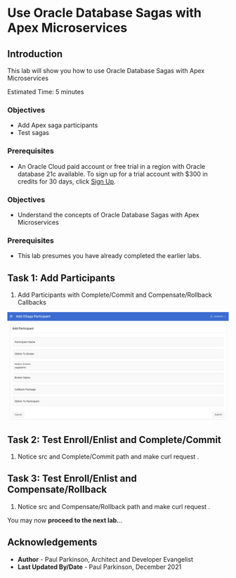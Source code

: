 # Use Oracle Database Sagas with Apex Microservices

## Introduction

This lab will show you how to use Oracle Database Sagas with Apex Microservices

Estimated Time:  5 minutes



### Objectives

-   Add Apex saga participants
-   Test sagas 

### Prerequisites

* An Oracle Cloud paid account or free trial in a region with Oracle database 21c available. To sign up for a trial account with $300 in credits for 30 days, click [Sign Up](http://oracle.com/cloud/free).

### Objectives

-   Understand the concepts of Oracle Database Sagas with Apex Microservices

### Prerequisites

- This lab presumes you have already completed the earlier labs.

## Task 1: Add Participants

1.    Add Participants with Complete/Commit and Compensate/Rollback Callbacks

   ![Apex Add Participant](./images/apex-addparticipant.png " ")


## Task 2: Test Enroll/Enlist and Complete/Commit

1.    Notice src and Complete/Commit path and make curl request .


## Task 3: Test Enroll/Enlist and Compensate/Rollback

1.    Notice src and Compensate/Rollback path and make curl request .




You may now **proceed to the next lab.**..

## Acknowledgements
* **Author** - Paul Parkinson, Architect and Developer Evangelist
* **Last Updated By/Date** - Paul Parkinson, December 2021
